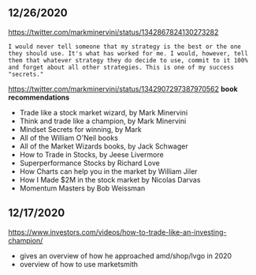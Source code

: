 

## 12/26/2020
https://twitter.com/markminervini/status/1342867824130273282
```
I would never tell someone that my strategy is the best or the one they should use. It's what has worked for me. I would, however, tell them that whatever strategy they do decide to use, commit to it 100% and forget about all other strategies. This is one of my success "secrets."
```

https://twitter.com/markminervini/status/1342907297387970562
**book recommendations**
- Trade like a stock market wizard, by Mark Minervini
- Think and trade like a champion, by Mark Minervini
- Mindset Secrets for winning, by Mark
- All of the William O'Neil books
- All of the Market Wizards books, by Jack Schwager
- How to Trade in Stocks, by Jeese Livermore
- Superperformance Stocks by Richard Love
- How Charts can help you in the market by William Jiler
- How I Made $2M in the stock market by Nicolas Darvas
- Momentum Masters by Bob Weissman


## 12/17/2020
https://www.investors.com/videos/how-to-trade-like-an-investing-champion/
- gives an overview of how he approached amd/shop/lvgo in 2020
- overview of how to use marketsmith
